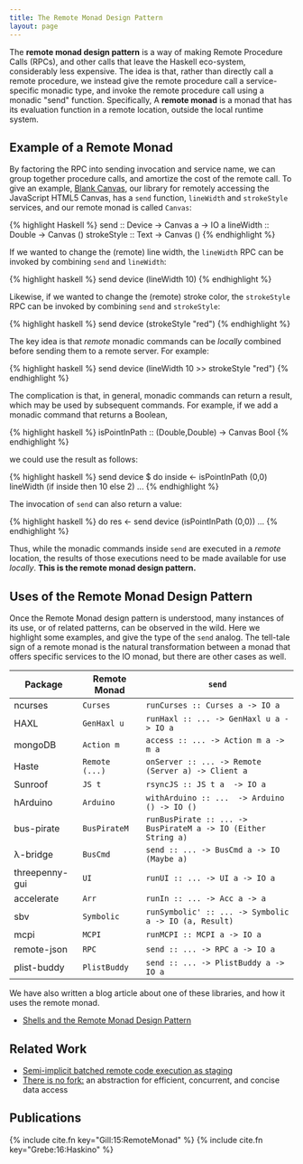 ```yaml
---
title: The Remote Monad Design Pattern
layout: page
---
```


The **remote monad design pattern** is a way of
making Remote Procedure Calls (RPCs), and other
calls that leave the Haskell eco-system, considerably less expensive.
The idea is that, rather than directly call a remote procedure,
we instead give the remote procedure call a service-specific monadic
type, and invoke the remote procedure call using a monadic "send" function.
Specifically, A **remote monad** is a monad that has its evaluation function in
a remote location, outside the local runtime system.

## Example of a Remote Monad 

By factoring the RPC into sending invocation and service name,
we can group together procedure calls, and amortize the cost
of the remote call. To give an example, [Blank Canvas](https://hackage.haskell.org/package/blank-canvas),
our library for remotely accessing the JavaScript HTML5 Canvas, has
a `send` function, `lineWidth` and
`strokeStyle` services, and our remote monad is called
`Canvas`:

{% highlight Haskell %}
send        :: Device -> Canvas a -> IO a
lineWidth   :: Double             -> Canvas ()
strokeStyle :: Text               -> Canvas ()
{% endhighlight %}

If we wanted to change the (remote) line width,
the `lineWidth` RPC can be invoked by combining `send`
and `lineWidth`:

{% highlight haskell %}
send device (lineWidth 10)
{% endhighlight %}

Likewise, if we wanted to change the (remote) stroke color,
the `strokeStyle` RPC can be invoked by combining `send`
and `strokeStyle`:

{% highlight haskell %}
send device (strokeStyle "red")
{% endhighlight %}

The key idea is that *remote* monadic commands can
be *locally* combined before sending them to a remote server.
For example:

{% highlight haskell %}
send device (lineWidth 10 >> strokeStyle "red")
{% endhighlight %}

The complication is that, in general, monadic commands can return a result, which may be used by subsequent commands.
For example, if we add a monadic command that returns a Boolean,

{% highlight haskell %}
isPointInPath :: (Double,Double) -> Canvas Bool
{% endhighlight %}

we could use the result as follows:

{% highlight haskell %}
   send device $ do
      inside <- isPointInPath (0,0)
      lineWidth (if inside then 10 else 2)
      ...
{% endhighlight %}

The invocation of `send` can also return a value:

{% highlight haskell %}
  do res <- send device (isPointInPath (0,0))
     ...
{% endhighlight %}

Thus, while the monadic commands inside `send` are executed in a *remote* location,
the results of those executions need to be made available for use *locally*.
**This is the remote monad design pattern.**


## Uses of the Remote Monad Design Pattern


Once the Remote Monad design pattern is understood, many instances of
its use, or of related patterns, can be observed in the wild.
Here we highlight some examples, and give the type of the `send` analog.
The tell-tale sign of a remote monad is the natural transformation
between a monad that offers specific services to the IO monad,
but there are other cases as well.

Package | Remote Monad | `send` 
--------|--------------|--------
ncurses | `Curses`       | `runCurses :: Curses a -> IO a`
HAXL    | `GenHaxl u`    | `runHaxl :: ... -> GenHaxl u a -> IO a`
mongoDB | `Action m`     | `access :: ... -> Action m a -> m a`
Haste   | `Remote (...)` | `onServer :: ... -> Remote (Server a) -> Client a`
Sunroof  | `JS t`        | `rsyncJS :: JS t a  -> IO a`
hArduino | `Arduino`       | `withArduino :: ...  -> Arduino () -> IO ()`
bus-pirate | `BusPirateM`  | `runBusPirate :: ... -> BusPirateM a -> IO (Either String a)`
&#955;-bridge | `BusCmd`   | `send :: ... -> BusCmd a -> IO (Maybe a)`
threepenny-gui | `UI`      | `runUI :: ... -> UI a -> IO a`
accelerate | `Arr`         | `runIn :: ... -> Acc a -> a`
sbv        | `Symbolic`    | `runSymbolic' :: ... -> Symbolic a -> IO (a, Result)`
mcpi       | `MCPI`        | `runMCPI :: MCPI a -> IO a`
remote-json | `RPC`        | `send :: ... -> RPC a -> IO a`
plist-buddy | `PlistBuddy` | `send :: ... -> PlistBuddy a -> IO a`

We have also written a blog article about one of these libraries, and how it
uses the remote monad.

 * [Shells and the Remote Monad Design Pattern](/2015/12/10/remote-monad-part-1/)

## Related Work

 * [Semi-implicit batched remote code execution as staging](http://okmij.org/ftp/meta-future/)
 * [There is no fork:](http://dl.acm.org/citation.cfm?id=2628144) an abstraction for efficient, concurrent, and concise data access
 
## Publications

{% include cite.fn key="Gill:15:RemoteMonad" %}
{% include cite.fn key="Grebe:16:Haskino" %}
